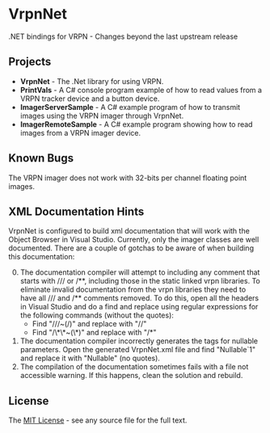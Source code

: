 # VrpnNet
.NET bindings for VRPN - Changes beyond the last upstream release

## Projects
- **VrpnNet** - The .Net library for using VRPN.  
- **PrintVals** - A C# console program example of how to read values from a VRPN tracker device and a button device.  
- **ImagerServerSample** - A C# example program of how to transmit images using the VRPN imager through VrpnNet.  
- **ImagerRemoteSample** - A C# example program showing how to read images from a VRPN imager device.  

## Known Bugs
The VRPN imager does not work with 32-bits per channel floating point images.

## XML Documentation Hints
VrpnNet is configured to build xml documentation that will work with the Object Browser in Visual Studio.  Currently, only the imager classes are well documented.  There are a couple of gotchas to be aware of when building this documentation:

0. The documentation compiler will attempt to including any comment that starts with /// or /\*\*, including those in the static linked vrpn libraries.  To eliminate invalid documentation from the vrpn libraries they need to have all /// and /\*\* comments removed.  To do this, open all the headers in Visual Studio and do a find and replace using regular expressions for the following commands (without the quotes):
    - Find "///~(/)" and replace with "//"  
    - Find "/\\\*\\\*~(\\\*)" and replace with "/\*"  
0. The documentation compiler incorrectly generates the tags for nullable parameters.  Open the generated VrpnNet.xml file and find "Nullable`1" and replace it with "Nullable" (no quotes).
0. The compilation of the documentation sometimes fails with a file not accessible warning.  If this happens, clean the solution and rebuild.

## License
The [MIT License](http://opensource.org/licenses/mit-license) - see any source file for the full text.
